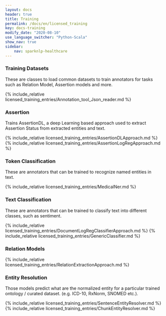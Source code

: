 ```yaml
---
layout: docs
header: true
title: Training
permalink: /docs/en/licensed_training
key: docs-training
modify_date: "2020-08-10"
use_language_switcher: "Python-Scala"
show_nav: true
sidebar:
    nav: sparknlp-healthcare
---
```


### Training Datasets
These are classes to load common datasets to train annotators for tasks such as
Relation Model, Assertion models and more.

{% include_relative licensed_training_entries/Annotation_tool_Json_reader.md %}


### Assertion 

Trains AssertionDL, a deep Learning based approach used to extract Assertion Status from extracted entities and text.

{% include_relative licensed_training_entries/AssertionDLApproach.md %}
{% include_relative licensed_training_entries/AssertionLogRegApproach.md %}

### Token Classification

These are annotators that can be trained to recognize named entities in text.

{% include_relative licensed_training_entries/MedicalNer.md %}

### Text  Classification
These are annotators that can be trained to classify text into different classes, such as sentiment.

{% include_relative licensed_training_entries/DocumentLogRegClassifierApproach.md %}
{% include_relative licensed_training_entries/GenericClassifier.md %}

### Relation Models

{% include_relative licensed_training_entries/RelationExtractionApproach.md %}

### Entity Resolution

Those models predict what are the normalized entity for a particular trained ontology / curated dataset.
(e.g. ICD-10, RxNorm, SNOMED etc.).

{% include_relative licensed_training_entries/SentenceEntityResolver.md %}
{% include_relative licensed_training_entries/ChunkEntityResolver.md %}


